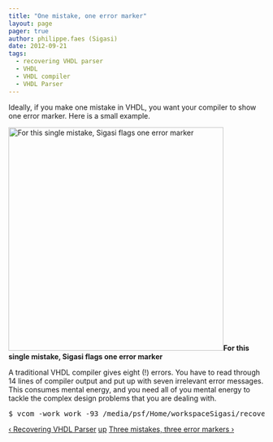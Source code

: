 ```yaml
---
title: "One mistake, one error marker"
layout: page 
pager: true
author: philippe.faes (Sigasi)
date: 2012-09-21
tags: 
  - recovering VHDL parser
  - VHDL
  - VHDL compiler
  - VHDL Parser
---
```

<div class="content">
<p>Ideally, if you make one mistake in <span class="caps">VHDL</span>, you want your compiler to show one error marker. Here is a small example.</p>	<p><span class="inline inline-center"><img src="http://www.sigasi.com/sites/www.sigasi.com/files/images/recovering-vhdl-parser.png" alt="For this single mistake, Sigasi flags one error marker" title="For this single mistake, Sigasi flags one error marker" class="image image-_original " width="423" height="440"/><span class="caption"><strong>For this single mistake, Sigasi flags one error marker</strong></span></span></p>	<p>A traditional <span class="caps">VHDL</span> compiler gives eight (!) errors. You have to read through 14 lines of compiler output and put up with seven irrelevant error messages. This consumes mental energy, and you need all of you mental energy to tackle the complex design problems that you are dealing with.<br/></p><pre>$ vcom -work work -93 /media/psf/Home/workspaceSigasi/recovering_parser_demo/dut.vhdModel Technology ModelSim ALTERA vcom 10.0c Compiler 2011.09 Sep 21 2011-- Loading package STANDARD-- Loading package TEXTIO-- Loading package std_logic_1164-- Compiling entity dut-- Compiling architecture RTL of dut** Error: /media/psf/Home/workspaceSigasi/recovering_parser_demo/dut.vhd(16): (vcom-1136) Unknown identifier "intiger".** Error: /media/psf/Home/workspaceSigasi/recovering_parser_demo/dut.vhd(16): Integer literal 5 is not of type (error).** Error: /media/psf/Home/workspaceSigasi/recovering_parser_demo/dut.vhd(17): (vcom-1079) Range left bound type Integer is not the same as right bound type (error).** Error: /media/psf/Home/workspaceSigasi/recovering_parser_demo/dut.vhd(22): No feasible entries for infix operator "=".** Error: /media/psf/Home/workspaceSigasi/recovering_parser_demo/dut.vhd(22): Type error resolving infix expression "=" as type std.STANDARD.BOOLEAN.** Error: /media/psf/Home/workspaceSigasi/recovering_parser_demo/dut.vhd(38): No feasible entries for infix operator "&lt;".** Error: /media/psf/Home/workspaceSigasi/recovering_parser_demo/dut.vhd(38): Type error resolving infix expression "&lt;" as type std.STANDARD.BOOLEAN.** Error: /media/psf/Home/workspaceSigasi/recovering_parser_demo/dut.vhd(43): VHDL Compiler exiting</pre>  <div id="book-navigation-1518" class="book-navigation">            <div class="page-links clear-block">              <a href="/content/recovering-vhdl-parser-0" class="page-previous" title="Go to previous page">&#8249; Recovering VHDL Parser</a>                    <a href="/content/recovering-vhdl-parser-0" class="page-up" title="Go to parent page">up</a>                    <a href="/content/three-mistakes-three-error-markers" class="page-next" title="Go to next page">Three mistakes, three error markers &#8250;</a>          </div>      </div>  </div>

